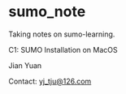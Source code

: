 # sumo_note

Taking notes on sumo-learning. 

C1: SUMO Installation on MacOS



Jian Yuan

Contact: yj_tju@126.com